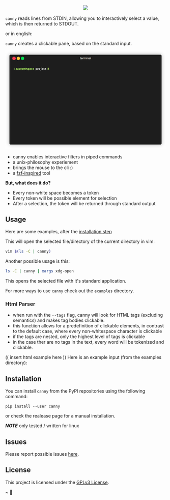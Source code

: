 <p align="center">
  <img src="https://github.com/Pieli/canny/blob/main/assets/canny_logo_small.png" />
</p>

`canny` reads lines from STDIN, allowing you to interactively select a value, which is then returned to STDOUT.

or in english:  
  
`canny` creates a clickable pane, based on the standard input.

![example_interaction](assets/example_interaction.gif)

* canny enables interactive filters in piped commands
* a unix-philosophy experiement
* brings the mouse to the cli :)
* a [fzf-inspired](https://github.com/junegunn/fzf) tool

**But, what does it do?**  
- Every non-white space becomes a token
- Every token will be possible element for selection
- After a selection, the token will be returned through standard output

## Usage
Here are some examples, after the [installation step](#installation)  

This will open the selected file/directory of the current directory in vim:
```sh
vim $(ls -C | canny)
```

Another possible usage is this:
```sh
ls -C | canny | xargs xdg-open
```
This opens the selected file with it's standard application.

For more ways to use `canny` check out the `examples` directory.  

### Html Parser
- when run with the `--tags` flag, canny will look for HTML tags (excluding semantics) and makes tag bodies clickable.
- this functiion allows for a predefinition of clickable elements, in contrast to the default case, where every non-whitespace character is clickable
- if the tags are nested, only the highest level of tags is clickable
- in the case ther are no tags in the text, every word will be tokenized and clickable.

(( insert html example here ))
Here is an example input (from the examples directory):


## Installation
You can install `canny` from the PyPI repositories using the following command:
```
pip install --user canny
```
or check the realease page for a manual installation.

***NOTE***
only tested / written for linux

## Issues
Please report possible issues [here](https://github.com/Pieli/canny/issues). 

## License

This project is licensed under the [GPLv3 License](LICENSE).

~ 🦝


